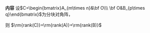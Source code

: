 **内容**
设$C=\begin{bmatrix}A_{m\times n}&\bf O\\\ \bf O&B_{p\times q}\end{bmatrix}$为分块对角阵，

则 $\rm{rank(C)}=\rm{rank(A)}+\rm{rank(B)}$
